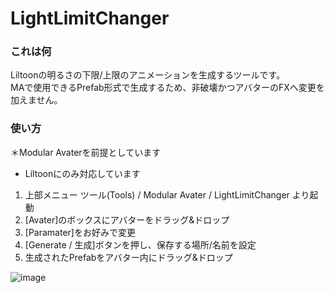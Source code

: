 # LightLimitChanger
### これは何
Liltoonの明るさの下限/上限のアニメーションを生成するツールです。  
MAで使用できるPrefab形式で生成するため、非破壊かつアバターのFXへ変更を加えません。

### 使い方

＊Modular Avaterを前提としています
* Liltoonにのみ対応しています  

 1. 上部メニュー ツール(Tools) / Modular Avater / LightLimitChanger より起動  
 2. [Avater]のボックスにアバターをドラッグ&ドロップ  
 3. [Paramater]をお好みで変更  
 4. [Generate / 生成]ボタンを押し、保存する場所/名前を設定  
 5. 生成されたPrefabをアバター内にドラッグ&ドロップ  

![image](https://github.com/Azukimochi/LightLimitChangerForMA/assets/103747350/6101720b-8726-4539-b7be-c15a1b6f7e0d)



 

